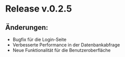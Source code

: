 # Release v.0.2.5

## Änderungen:
- Bugfix für die Login-Seite
- Verbesserte Performance in der Datenbankabfrage
- Neue Funktionalität für die Benutzeroberfläche

